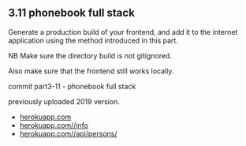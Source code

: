 ## 3.11 phonebook full stack

Generate a production build of your frontend, and add it to the internet application using the method introduced in this part.

NB Make sure the directory build is not gitignored.

Also make sure that the frontend still works locally.


commit part3-11 - phonebook full stack

previously uploaded 2019 version.
- [herokuapp.com][url1]
- [herokuapp.com//info][url2]
- [herokuapp.com//api/persons/][url3]

[url1]: https://shielded-thicket-14811.herokuapp.com/
[url2]: https://shielded-thicket-14811.herokuapp.com/info
[url3]: https://shielded-thicket-14811.herokuapp.com/api/persons/
